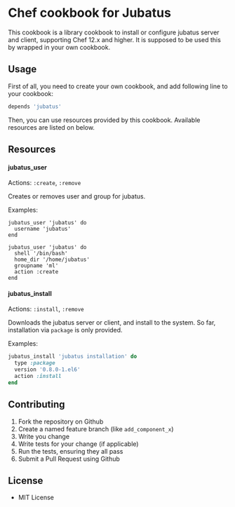 Chef cookbook for Jubatus
=========================

This cookbook is a library cookbook to install or configure jubatus server and client, supporting Chef 12.x and higher.
It is supposed to be used this by wrapped in your own cookbook.

Usage
------

First of all, you need to create your own cookbook,
and add following line to your cookbook:

```ruby
depends 'jubatus'
```

Then, you can use resources provided by this cookbook.
Available resources are listed on below.

Resources
----------

#### jubatus_user

Actions: `:create`, `:remove`

Creates or removes user and group for jubatus.

Examples:

```
jubatus_user 'jubatus' do
  username 'jubatus'
end
```

```
jubatus_user 'jubatus' do
  shell '/bin/bash'
  home_dir '/home/jubatus'
  groupname 'ml'
  action :create
end
```

#### jubatus_install

Actions: `:install`, `:remove`

Downloads the jubatus server or client, and install to the system.
So far, installation via `package` is only provided.

Examples:

```ruby
jubatus_install 'jubatus installation' do
  type :package
  version '0.8.0-1.el6'
  action :install
end
```

Contributing
------------

1. Fork the repository on Github
2. Create a named feature branch (like `add_component_x`)
3. Write you change
4. Write tests for your change (if applicable)
5. Run the tests, ensuring they all pass
6. Submit a Pull Request using Github

License
-------

- MIT License


